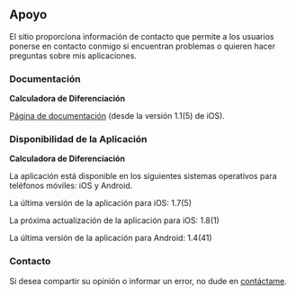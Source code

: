 ## Apoyo

El sitio proporciona información de contacto que permite a los usuarios ponerse en contacto conmigo si encuentran problemas o quieren hacer preguntas sobre mis aplicaciones.

### Documentación

**Calculadora de Diferenciación**

[Página de documentación](https://www.taketechease.com/differentiation/differentiation-calculator-es.html) (desde la versión 1.1(5) de iOS).
  
### Disponibilidad de la Aplicación

**Calculadora de Diferenciación**

La aplicación está disponible en los siguientes sistemas operativos para teléfonos móviles: iOS y Android.

La última versión de la aplicación para iOS: 1.7(5)
  
La próxima actualización de la aplicación para iOS: 1.8(1)
  
La última versión de la aplicación para Android: 1.4(41)
  
### Contacto

Si desea compartir su opinión o informar un error, no dude en [contáctame](mailto:i.d.kosinska@gmail.com).
